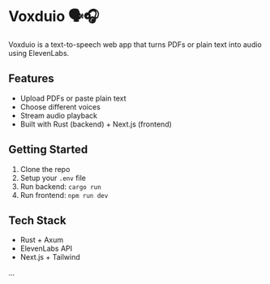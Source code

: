 
# Voxduio 🗣️🎧

Voxduio is a text-to-speech web app that turns PDFs or plain text into audio using ElevenLabs.

## Features
- Upload PDFs or paste plain text
- Choose different voices
- Stream audio playback
- Built with Rust (backend) + Next.js (frontend)

## Getting Started
1. Clone the repo
2. Setup your `.env` file
3. Run backend: `cargo run`
4. Run frontend: `npm run dev`

## Tech Stack
- Rust + Axum
- ElevenLabs API
- Next.js + Tailwind

...
